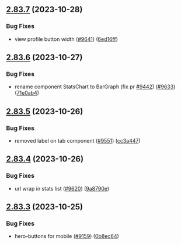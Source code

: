 ## [2.83.7](https://github.com/EddieHubCommunity/BioDrop/compare/v2.83.6...v2.83.7) (2023-10-28)


### Bug Fixes

* view profile button width ([#9641](https://github.com/EddieHubCommunity/BioDrop/issues/9641)) ([6ed16ff](https://github.com/EddieHubCommunity/BioDrop/commit/6ed16ff704ce801e83211f4284487b94f75c8dd9))



## [2.83.6](https://github.com/EddieHubCommunity/BioDrop/compare/v2.83.5...v2.83.6) (2023-10-27)


### Bug Fixes

* rename component StatsChart to BarGraph (fix pr [#9442](https://github.com/EddieHubCommunity/BioDrop/issues/9442)) ([#9633](https://github.com/EddieHubCommunity/BioDrop/issues/9633)) ([71e0ab4](https://github.com/EddieHubCommunity/BioDrop/commit/71e0ab42e0231264613048ed33ee85d0f1bf7985))



## [2.83.5](https://github.com/EddieHubCommunity/BioDrop/compare/v2.83.4...v2.83.5) (2023-10-26)


### Bug Fixes

* removed label on tab component ([#9551](https://github.com/EddieHubCommunity/BioDrop/issues/9551)) ([cc3a447](https://github.com/EddieHubCommunity/BioDrop/commit/cc3a4477a6d41995f7c7dd2bd315cc856f71ce6e))



## [2.83.4](https://github.com/EddieHubCommunity/BioDrop/compare/v2.83.3...v2.83.4) (2023-10-26)


### Bug Fixes

* url wrap in stats list ([#9620](https://github.com/EddieHubCommunity/BioDrop/issues/9620)) ([9a8790e](https://github.com/EddieHubCommunity/BioDrop/commit/9a8790e1b4b1135e33535f627a05c2ea4c595a77))



## [2.83.3](https://github.com/EddieHubCommunity/BioDrop/compare/v2.83.2...v2.83.3) (2023-10-25)


### Bug Fixes

* hero-buttons for mobile ([#9159](https://github.com/EddieHubCommunity/BioDrop/issues/9159)) ([0b8ec64](https://github.com/EddieHubCommunity/BioDrop/commit/0b8ec64a43ba5f63cb0fa3e1fd8f19edd1656546))



